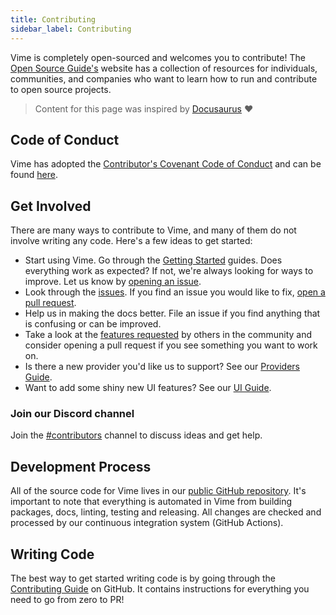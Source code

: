 ```yaml
---
title: Contributing
sidebar_label: Contributing
---
```


Vime is completely open-sourced and welcomes you to contribute! The
[Open Source Guide's](https://opensource.guide) website has a collection of resources for individuals,
communities, and companies who want to learn how to run and contribute to open source projects.

> Content for this page was inspired by [Docusaurus](https://v2.docusaurus.io/docs/contributing) ❤️

## Code of Conduct

Vime has adopted the [Contributor's Covenant Code of Conduct](https://www.contributor-covenant.org/)
and can be found [here](https://github.com/vime-js/vime/blob/master/CODE_OF_CONDUCT.md).

## Get Involved

There are many ways to contribute to Vime, and many of them do not involve writing any code. Here's
a few ideas to get started:

- Start using Vime. Go through the [Getting Started](../getting-started/installation) guides. Does
  everything work as expected? If not, we're always looking for ways to improve. Let us know by
  [opening an issue](https://github.com/vime-js/vime/issues).
- Look through the [issues](https://github.com/vime-js/vime/issues). If you find an issue
  you would like to fix, [open a pull request](https://egghead.io/courses/how-to-contribute-to-an-open-source-project-on-github).
- Help us in making the docs better. File an issue if you find anything that is confusing or can be
  improved.
- Take a look at the [features requested](https://github.com/vime-js/vime/labels/enhancement) by
  others in the community and consider opening a pull request if you see something you want to work on.
- Is there a new provider you'd like us to support? See our
  [Providers Guide](https://github.com/vime-js/vime/blob/master/CONTRIBUTING.md#-providers).
- Want to add some shiny new UI features? See our
  [UI Guide](https://github.com/vime-js/vime/blob/master/CONTRIBUTING.md#%EF%B8%8F-ui-components).

### Join our Discord channel

Join the [#contributors](https://discord.gg/feZ6cAE) channel to discuss ideas and get help.

## Development Process

All of the source code for Vime lives in our [public GitHub repository](https://github.com/vime-js/vime).
It's important to note that everything is automated in Vime from building packages, docs, linting,
testing and releasing. All changes are checked and processed by our continuous integration
system (GitHub Actions).

## Writing Code

The best way to get started writing code is by going through the
[Contributing Guide](https://github.com/vime-js/vime/blob/master/CONTRIBUTING.md) on GitHub. It contains
instructions for everything you need to go from zero to PR!
